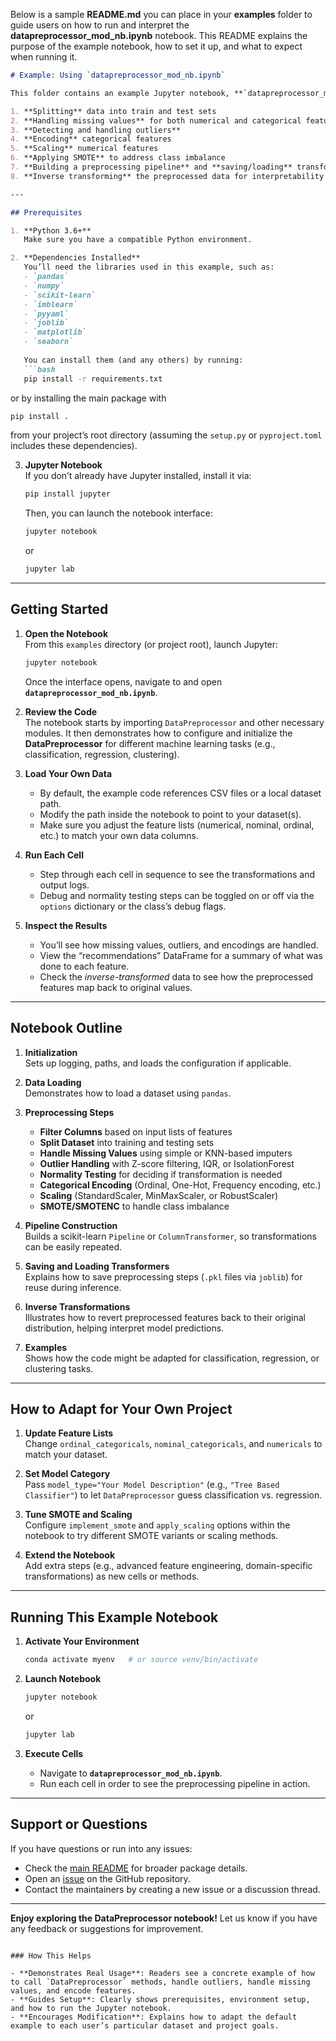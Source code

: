 Below is a sample **README.md** you can place in your **examples** folder to guide users on how to run and interpret the **datapreprocessor_mod_nb.ipynb** notebook. This README explains the purpose of the example notebook, how to set it up, and what to expect when running it. 

```markdown
# Example: Using `datapreprocessor_mod_nb.ipynb`

This folder contains an example Jupyter notebook, **`datapreprocessor_mod_nb.ipynb`**, showcasing how to use the **DataPreprocessor** class to prepare datasets for machine learning workflows. You can explore the notebook to understand the preprocessing steps, including:

1. **Splitting** data into train and test sets  
2. **Handling missing values** for both numerical and categorical features  
3. **Detecting and handling outliers**  
4. **Encoding** categorical features  
5. **Scaling** numerical features  
6. **Applying SMOTE** to address class imbalance  
7. **Building a preprocessing pipeline** and **saving/loading** transformers  
8. **Inverse transforming** the preprocessed data for interpretability  

---

## Prerequisites

1. **Python 3.6+**  
   Make sure you have a compatible Python environment. 

2. **Dependencies Installed**  
   You’ll need the libraries used in this example, such as:
   - `pandas`
   - `numpy`
   - `scikit-learn`
   - `imblearn`
   - `pyyaml`
   - `joblib`
   - `matplotlib`
   - `seaborn`
   
   You can install them (and any others) by running:
   ```bash
   pip install -r requirements.txt
   ```
   or by installing the main package with
   ```bash
   pip install .
   ```
   from your project’s root directory (assuming the `setup.py` or `pyproject.toml` includes these dependencies).

3. **Jupyter Notebook**  
   If you don’t already have Jupyter installed, install it via:
   ```bash
   pip install jupyter
   ```
   Then, you can launch the notebook interface:
   ```bash
   jupyter notebook
   ```
   or
   ```bash
   jupyter lab
   ```

---

## Getting Started

1. **Open the Notebook**  
   From this `examples` directory (or project root), launch Jupyter:
   ```bash
   jupyter notebook
   ```
   Once the interface opens, navigate to and open **`datapreprocessor_mod_nb.ipynb`**.

2. **Review the Code**  
   The notebook starts by importing `DataPreprocessor` and other necessary modules. It then demonstrates how to configure and initialize the **DataPreprocessor** for different machine learning tasks (e.g., classification, regression, clustering).

3. **Load Your Own Data**  
   - By default, the example code references CSV files or a local dataset path.  
   - Modify the path inside the notebook to point to your dataset(s).  
   - Make sure you adjust the feature lists (numerical, nominal, ordinal, etc.) to match your own data columns.

4. **Run Each Cell**  
   - Step through each cell in sequence to see the transformations and output logs.  
   - Debug and normality testing steps can be toggled on or off via the `options` dictionary or the class’s debug flags.

5. **Inspect the Results**  
   - You’ll see how missing values, outliers, and encodings are handled.  
   - View the “recommendations” DataFrame for a summary of what was done to each feature.  
   - Check the *inverse-transformed* data to see how the preprocessed features map back to original values.

---

## Notebook Outline

1. **Initialization**  
   Sets up logging, paths, and loads the configuration if applicable.

2. **Data Loading**  
   Demonstrates how to load a dataset using `pandas`.

3. **Preprocessing Steps**  
   - **Filter Columns** based on input lists of features  
   - **Split Dataset** into training and testing sets  
   - **Handle Missing Values** using simple or KNN-based imputers  
   - **Outlier Handling** with Z-score filtering, IQR, or IsolationForest  
   - **Normality Testing** for deciding if transformation is needed  
   - **Categorical Encoding** (Ordinal, One-Hot, Frequency encoding, etc.)  
   - **Scaling** (StandardScaler, MinMaxScaler, or RobustScaler)  
   - **SMOTE/SMOTENC** to handle class imbalance

4. **Pipeline Construction**  
   Builds a scikit-learn `Pipeline` or `ColumnTransformer`, so transformations can be easily repeated.

5. **Saving and Loading Transformers**  
   Explains how to save preprocessing steps (`.pkl` files via `joblib`) for reuse during inference.

6. **Inverse Transformations**  
   Illustrates how to revert preprocessed features back to their original distribution, helping interpret model predictions.

7. **Examples**  
   Shows how the code might be adapted for classification, regression, or clustering tasks.

---

## How to Adapt for Your Own Project

1. **Update Feature Lists**  
   Change `ordinal_categoricals`, `nominal_categoricals`, and `numericals` to match your dataset.

2. **Set Model Category**  
   Pass `model_type="Your Model Description"` (e.g., `"Tree Based Classifier"`) to let `DataPreprocessor` guess classification vs. regression.

3. **Tune SMOTE and Scaling**  
   Configure `implement_smote` and `apply_scaling` options within the notebook to try different SMOTE variants or scaling methods.

4. **Extend the Notebook**  
   Add extra steps (e.g., advanced feature engineering, domain-specific transformations) as new cells or methods.

---

## Running This Example Notebook

1. **Activate Your Environment**  
   ```bash
   conda activate myenv   # or source venv/bin/activate
   ```

2. **Launch Notebook**  
   ```bash
   jupyter notebook
   ```
   or  
   ```bash
   jupyter lab
   ```

3. **Execute Cells**  
   - Navigate to **`datapreprocessor_mod_nb.ipynb`**.
   - Run each cell in order to see the preprocessing pipeline in action.

---

## Support or Questions

If you have questions or run into any issues:

- Check the [main README](../README.md) for broader package details.  
- Open an [issue](https://github.com/ghadfield32/ml_preprocessor/issues) on the GitHub repository.  
- Contact the maintainers by creating a new issue or a discussion thread.

---

**Enjoy exploring the DataPreprocessor notebook!** Let us know if you have any feedback or suggestions for improvement.
```

### How This Helps

- **Demonstrates Real Usage**: Readers see a concrete example of how to call `DataPreprocessor` methods, handle outliers, handle missing values, and encode features.
- **Guides Setup**: Clearly shows prerequisites, environment setup, and how to run the Jupyter notebook.
- **Encourages Modification**: Explains how to adapt the default example to each user’s particular dataset and project goals.